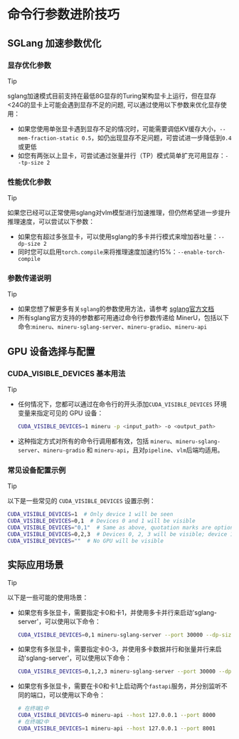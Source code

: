 # 命令行参数进阶技巧

## SGLang 加速参数优化

### 显存优化参数
> [!TIP]
> sglang加速模式目前支持在最低8G显存的Turing架构显卡上运行，但在显存<24G的显卡上可能会遇到显存不足的问题, 可以通过使用以下参数来优化显存使用：
> 
> - 如果您使用单张显卡遇到显存不足的情况时，可能需要调低KV缓存大小，`--mem-fraction-static 0.5`，如仍出现显存不足问题，可尝试进一步降低到`0.4`或更低
> - 如您有两张以上显卡，可尝试通过张量并行（TP）模式简单扩充可用显存：`--tp-size 2`

### 性能优化参数
> [!TIP]
> 如果您已经可以正常使用sglang对vlm模型进行加速推理，但仍然希望进一步提升推理速度，可以尝试以下参数：
> 
> - 如果您有超过多张显卡，可以使用sglang的多卡并行模式来增加吞吐量：`--dp-size 2`
> - 同时您可以启用`torch.compile`来将推理速度加速约15%：`--enable-torch-compile`

### 参数传递说明
> [!TIP]
> - 如果您想了解更多有关`sglang`的参数使用方法，请参考 [sglang官方文档](https://docs.sglang.ai/backend/server_arguments.html#common-launch-commands)
> - 所有sglang官方支持的参数都可用通过命令行参数传递给 MinerU，包括以下命令:`mineru`、`mineru-sglang-server`、`mineru-gradio`、`mineru-api`

## GPU 设备选择与配置

### CUDA_VISIBLE_DEVICES 基本用法
> [!TIP]
> - 任何情况下，您都可以通过在命令行的开头添加`CUDA_VISIBLE_DEVICES` 环境变量来指定可见的 GPU 设备：
>   ```bash
>   CUDA_VISIBLE_DEVICES=1 mineru -p <input_path> -o <output_path>
>   ```
> - 这种指定方式对所有的命令行调用都有效，包括 `mineru`、`mineru-sglang-server`、`mineru-gradio` 和 `mineru-api`，且对`pipeline`、`vlm`后端均适用。

### 常见设备配置示例
> [!TIP]
> 以下是一些常见的 `CUDA_VISIBLE_DEVICES` 设置示例：
>   ```bash
>   CUDA_VISIBLE_DEVICES=1  # Only device 1 will be seen
>   CUDA_VISIBLE_DEVICES=0,1  # Devices 0 and 1 will be visible
>   CUDA_VISIBLE_DEVICES="0,1"  # Same as above, quotation marks are optional
>   CUDA_VISIBLE_DEVICES=0,2,3  # Devices 0, 2, 3 will be visible; device 1 is masked
>   CUDA_VISIBLE_DEVICES=""  # No GPU will be visible
>   ```

## 实际应用场景

> [!TIP]
> 以下是一些可能的使用场景：
> 
> - 如果您有多张显卡，需要指定卡0和卡1，并使用多卡并行来启动'sglang-server'，可以使用以下命令： 
>   ```bash
>   CUDA_VISIBLE_DEVICES=0,1 mineru-sglang-server --port 30000 --dp-size 2
>   ```
>   
> - 如果您有多张显卡，需要指定卡0-3，并使用多卡数据并行和张量并行来启动'sglang-server'，可以使用以下命令： 
>   ```bash
>   CUDA_VISIBLE_DEVICES=0,1,2,3 mineru-sglang-server --port 30000 --dp-size 2 --tp-size 2
>   ```
>   
> - 如果您有多张显卡，需要在卡0和卡1上启动两个`fastapi`服务，并分别监听不同的端口，可以使用以下命令： 
>   ```bash
>   # 在终端1中
>   CUDA_VISIBLE_DEVICES=0 mineru-api --host 127.0.0.1 --port 8000
>   # 在终端2中
>   CUDA_VISIBLE_DEVICES=1 mineru-api --host 127.0.0.1 --port 8001
>   ```
